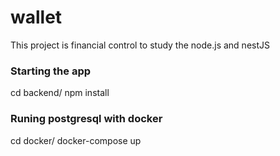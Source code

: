# wallet

This project is financial control to study the node.js and nestJS

### Starting the app

cd backend/
npm install

### Runing postgresql with docker

cd docker/
docker-compose up


